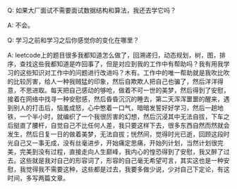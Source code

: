Q: 如果大厂面试不需要面试数据结构和算法，我还去学它吗？

A: 不会。



Q: 学习之前和学习之后你感觉你的变化在哪里？

A: leetcode上的题目很多我都知道怎么做了，回溯递归，动态规划，树，图，排序，查找这些我都知道是咋回事了，但是对应到我的工作中有帮助吗？我有用我学习的这些知识对工作中的问题进行改进吗？木有。工作中的唯一帮助就是我吹比吹的比较厉害，给人一种我贼猛的印象，然后自欺欺人把自己也骗了，然后洋洋得意，不思进取。每天把自己感动的够呛，做着不可一世的美梦，然后得到了安慰，接着在网络中找寻一种安慰感，然后昏昏沉沉的睡去，第二天浑浑噩噩的醒来，遇到别人的打击后，恼羞成怒，心中憋着一口气，暗暗发誓好好学习，然后一趟地铁，一个半小时，就编织了一个我很厉害的幻想，然后沉浸其中无法自拔，下车之后挺直了腰杆，自觉自己不比任何人差，我只要这样下去，很多东西自然而然就会发生，然后日复一日的做着美梦，无法自拔；恍然间，觉得时光已逝，回顾这段时光自己又一事无成，没有丝毫进步，开始痛定思痛，开始列计划，当然计划很完美，完美到没有过程，直接走向人生巅峰，我内心的惶恐得到了安慰，我又醉了过去。这些就是我对自己的形容词了，形容的自己毫无希望可言，其实这也是一种安慰，我觉得我不需要这种，这些都是过去，我要多做少说，少对自己下定论，有这时间，多写两篇文章。







